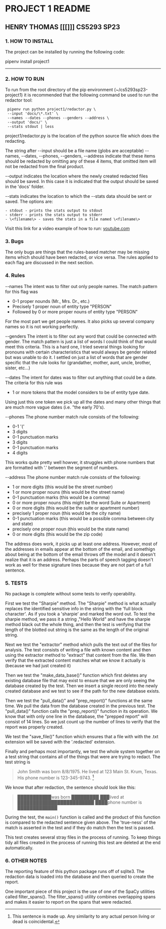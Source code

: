 # PROJECT 1 README

## HENRY THOMAS [[[]]] CS5293 SP23

### 1. HOW TO INSTALL

The project can be installed by running the following code:

pipenv install project1

---

### 2. HOW TO RUN

To run from the root directory of the pip environment (~/cs5293sp23-project1) it is recommended that the following command be used to run the redactor tool:

```
 pipenv run python project1/redactor.py \
 --input 'docs/\*.txt' \
 --names --dates --phones --genders --address \
 --output 'docs/' \
 --stats stdout | less
```
project1/redactor.py is the location of the python source file which does the redacting.

The string after --input should be a file name (globs are acceptable)
--names, --dates, --phones, --genders, --address indicate that these items should be redacted
by omitting any of these 4 items, that omitted item will not be redacted from the final product.

--output indicates the location where the newly created redacted files should be saved.
In this case it is indicated that the output should be saved in the 'docs' folder.

--stats indicates the location to which the --stats data should be sent or saved.
The options are:

	- stdout - prints the stats output to stdout
	- stderr - prints the stats output to stderr 
	- \<filename\> - saves the stats in a file named \<filename\>

Visit this link for a video example of how to run:
[youtube.com](https://www.youtube.com/watch?v=_hD78v58CwE)

### 3. Bugs

The only bugs are things that the rules-based matcher may be missing items which should have been redacted, or vice versa. The rules applied to each flag are discussed in the next section.

### 4. Rules

--names
The intent was to filter out only people names. The match pattern for this flag was
- 0-1 proper nounds (Mr., Mrs. Dr., etc.)
- Precisely 1 proper noun of entity type "PERSON"
- Followed by 0 or more proper nouns of entity type "PERSON"

For the most part we get people names. It also picks up several company names so it is not working perfectly.

--genders
The intent is to filter out any word that could be connected with gender. The match pattern is just a list of words I could think of that would meet this criteria. This is a hard one, I tried several things looking for pronouns with certain characteristics that would always be gender related but was unable to do it. I settled on just a list of words that are gender specific that the rule looks for (grandather, mother, aunt, uncle, brother, sister, etc...)

--dates
The intent for dates was to filter out anything that could be a date. The criteria for this rule was
- 1 or more tokens that the model considers to be of entity type date.

Using just this one token we pick up all the dates and many other things that are much more vague dates (i.e. "the early 70's).

--phones
The phone number match rule consists of the following:
- 0-1 '('
- 3 digits
- 0-1 punctuation marks
- 3 digits
- 0-1 punctuation marks
- 4 digits

This works quite pretty well howver, it struggles with phone numbers that are formatted with '.' between the segment of numbers.

--address
The phone number match rule consists of the following:
- 1 or more digits (this would be the street number)
- 1 or more proper nouns (this would be the street name)
- 0-1 punctuation marks (this would be a comma)
- 0 or more proper nouns (this might be the word Suite or Apartment)
- 0 or more digits (this would be the suite or apartment number)
- precisely 1 proper noun (this would be the city name)
- 0-1 punctuation marks (this would be a possible comma between city and state)
- precisely one proper noun (this would be the state name)
- 0 or more digits (this would be the zip code)

The address does work, it picks up at least one address. However, most of the addresses in emails appear at the bottom of the email, and somethign about being at the bottom of the email throws off the model and it doesn't realize that it is an address. Perhaps the parts of speech tagging doesn't work as well for these signature lines because they are not part of a full sentence.

### 5. TESTS

No package is complete without some tests to verify operability.

First we test the "Sharpie" method. The "Sharpie" method is what actually replaces the identified sensitive info in the string with the 'full block character'. As if you took a 'sharpie' and marked the word out. To test the sharpie method, we pass it a string ,"Hello World" and have the sharpie method black out the whole thing, and then the test is verifying that the length of the blotted out string is the same as the length of the original string.

Next we test the "extractor" method which pulls the text out of the files for analysis. The test consists of writing a file with known content and then using the extractor method to "extract" that content from the file. We then verify that the extracted content matches what we know it actually is (because we had just created it)

Then we test the "make\_data\_base()" function which first deletes any existing database file that may exist to ensure that we are only seeing the database created by the test. Then we insert a single record into the newly created database and we test to see if the path for the new database exists.

Then we test the "pull\_data()" and "prep\_report()" functions at the same time. We pull the data from the database created in the previous test. The "pull\_data()" function calls the "prep\_report()" function in its operation. We know that with only one line in the database, the "prepped report" will consist of 14 lines. So we just count up the number of lines to verify that the report was properly created.

We test the "save\_file()" function which ensures that a file with with the .txt extension will be saved with the '.redacted' extension.

Finally and perhaps most importantly, we test the whole system together on a test string that contains all of the things that were are trying to redact. The test string is

> John Smith was born 8/8/1975. He lived at 123 Main St. Krum, Texas. His phone number is 123-345-9743. [^1]

We know that after redaction, the sentence should look like this:

> ███████████was born █████████ ███lived at █████████████████████████ ████phone number is █████████████

During the test, the `main()` function is called and the product of this function is compared to the redacted sentence given above. The 'true-ness' of the match is asserted in the test and if they do match then the test is passed.

This test creates several stray files in the process of running. To keep things tidy all files created in the process of running this test are deleted at the end automatically.


[^1]: This sentence is made up. Any similarity to any actual person living or dead is coincidental.

### 6. OTHER NOTES

The reporting feature of this python package runs off of sqlite3. The redaction data is loaded into the database and then queried to create the report.

One important piece of this project is the use of one of the SpaCy utilities called filter\_spans(). The filter\_spans() utility combines overlapping spans and makes it easier to report on the spans that were redacted.
